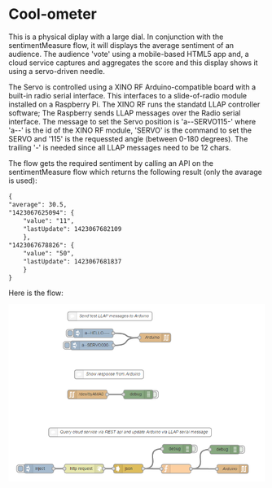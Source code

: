 Cool-ometer
===========

This is a physical diplay with a large dial. In conjunction with the sentimentMeasure flow, it will displays the average sentiment of an audience. The audience 'vote' using a mobile-based HTML5 app and, a cloud service captures and aggregates the score and this display shows it using a servo-driven needle.

The Servo is controlled using a XINO RF Arduino-compatible board with a built-in radio serial interface. This interfaces to a slide-of-radio module installed on a Raspberry Pi. The XINO RF runs the standatd LLAP controller software; The Raspberry sends LLAP messages over the Radio serial interface. The message to set the Servo position is 'a--SERVO115-' where 'a--' is the id of the XINO RF module, 'SERVO' is the command to set the SERVO and '115' is the requessted angle (between 0-180 degrees). The trailing '-' is needed since all LLAP messages need to be 12 chars.

The flow gets the required sentiment by calling an API on the sentimentMeasure flow which returns the following result (only the avarage is used):

```
{
"average": 30.5,
"1423067625094": {
	"value": "11",
	"lastUpdate": 1423067682109
	},
"1423067678826": {
	"value": "50",
	"lastUpdate": 1423067681837
	}
}
```

Here is the flow:

![flow](flow.png)

